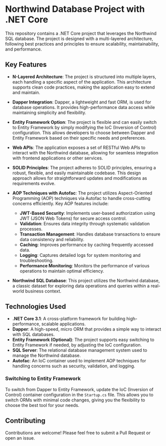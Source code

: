 # Northwind Database Project with .NET Core

This repository contains a .NET Core project that leverages the Northwind SQL database. The project is designed with a multi-layered architecture, following best practices and principles to ensure scalability, maintainability, and performance.

## Key Features

- **N-Layered Architecture**: The project is structured into multiple layers, each handling a specific aspect of the application. This architecture supports clean code practices, making the application easy to extend and maintain.
  
- **Dapper Integration**: Dapper, a lightweight and fast ORM, is used for database operations. It provides high-performance data access while maintaining simplicity and flexibility.

- **Entity Framework Option**: The project is flexible and can easily switch to Entity Framework by simply modifying the IoC (Inversion of Control) configuration. This allows developers to choose between Dapper and Entity Framework based on their specific needs and preferences.

- **Web APIs**: The application exposes a set of RESTful Web APIs to interact with the Northwind database, allowing for seamless integration with frontend applications or other services.

- **SOLID Principles**: The project adheres to SOLID principles, ensuring a robust, flexible, and easily maintainable codebase. This design approach allows for straightforward updates and modifications as requirements evolve.

- **AOP Techniques with Autofac**: The project utilizes Aspect-Oriented Programming (AOP) techniques via Autofac to handle cross-cutting concerns efficiently. Key AOP features include:
  - **JWT-Based Security**: Implements user-based authorization using JWT (JSON Web Tokens) for secure access control.
  - **Validation**: Ensures data integrity through systematic validation processes.
  - **Transaction Management**: Handles database transactions to ensure data consistency and reliability.
  - **Caching**: Improves performance by caching frequently accessed data.
  - **Logging**: Captures detailed logs for system monitoring and troubleshooting.
  - **Performance Monitoring**: Monitors the performance of various operations to maintain optimal efficiency.

- **Northwind SQL Database**: This project utilizes the Northwind database, a classic dataset for exploring data operations and queries within a real-world business context.

## Technologies Used

- **.NET Core 3.1**: A cross-platform framework for building high-performance, scalable applications.
- **Dapper**: A high-speed, micro ORM that provides a simple way to interact with SQL databases.
- **Entity Framework (Optional)**: The project supports easy switching to Entity Framework if needed, by adjusting the IoC configuration.
- **SQL Server**: The relational database management system used to manage the Northwind database.
- **Autofac**: An IoC container used to implement AOP techniques for handling concerns such as security, validation, and logging.

### Switching to Entity Framework

To switch from Dapper to Entity Framework, update the IoC (Inversion of Control) container configuration in the `Startup.cs` file. This allows you to switch ORMs with minimal code changes, giving you the flexibility to choose the best tool for your needs.

## Contributing

Contributions are welcome! Please feel free to submit a Pull Request or open an issue.
